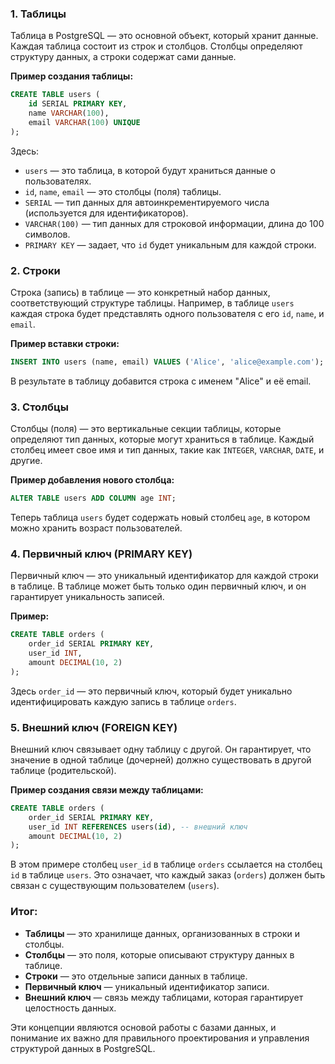 ### 1. **Таблицы**

Таблица в PostgreSQL — это основной объект, который хранит данные. Каждая таблица состоит из строк и столбцов. Столбцы определяют структуру данных, а строки содержат сами данные.

**Пример создания таблицы:**

```SQL
CREATE TABLE users (
    id SERIAL PRIMARY KEY,
    name VARCHAR(100),
    email VARCHAR(100) UNIQUE
);
```

Здесь:

- `users` — это таблица, в которой будут храниться данные о пользователях.
- `id`, `name`, `email` — это столбцы (поля) таблицы.
- `SERIAL` — тип данных для автоинкрементируемого числа (используется для идентификаторов).
- `VARCHAR(100)` — тип данных для строковой информации, длина до 100 символов.
- `PRIMARY KEY` — задает, что `id` будет уникальным для каждой строки.
### 2. **Строки**

Строка (запись) в таблице — это конкретный набор данных, соответствующий структуре таблицы. Например, в таблице `users` каждая строка будет представлять одного пользователя с его `id`, `name`, и `email`.

**Пример вставки строки:**

```SQL
INSERT INTO users (name, email) VALUES ('Alice', 'alice@example.com');
```

В результате в таблицу добавится строка с именем "Alice" и её email.

### 3. **Столбцы**

Столбцы (поля) — это вертикальные секции таблицы, которые определяют тип данных, которые могут храниться в таблице. Каждый столбец имеет свое имя и тип данных, такие как `INTEGER`, `VARCHAR`, `DATE`, и другие.

**Пример добавления нового столбца:**

```SQL
ALTER TABLE users ADD COLUMN age INT;
```

Теперь таблица `users` будет содержать новый столбец `age`, в котором можно хранить возраст пользователей.

### 4. **Первичный ключ (PRIMARY KEY)**

Первичный ключ — это уникальный идентификатор для каждой строки в таблице. В таблице может быть только один первичный ключ, и он гарантирует уникальность записей.

**Пример:**
```SQL
CREATE TABLE orders (
    order_id SERIAL PRIMARY KEY,
    user_id INT,
    amount DECIMAL(10, 2)
);
```

Здесь `order_id` — это первичный ключ, который будет уникально идентифицировать каждую запись в таблице `orders`.

### 5. **Внешний ключ (FOREIGN KEY)**

Внешний ключ связывает одну таблицу с другой. Он гарантирует, что значение в одной таблице (дочерней) должно существовать в другой таблице (родительской).

**Пример создания связи между таблицами:**

```SQL
CREATE TABLE orders (
    order_id SERIAL PRIMARY KEY,
    user_id INT REFERENCES users(id), -- внешний ключ
    amount DECIMAL(10, 2)
);
```

В этом примере столбец `user_id` в таблице `orders` ссылается на столбец `id` в таблице `users`. Это означает, что каждый заказ (`orders`) должен быть связан с существующим пользователем (`users`).

### Итог:

- **Таблицы** — это хранилище данных, организованных в строки и столбцы.
- **Столбцы** — это поля, которые описывают структуру данных в таблице.
- **Строки** — это отдельные записи данных в таблице.
- **Первичный ключ** — уникальный идентификатор записи.
- **Внешний ключ** — связь между таблицами, которая гарантирует целостность данных.

Эти концепции являются основой работы с базами данных, и понимание их важно для правильного проектирования и управления структурой данных в PostgreSQL.